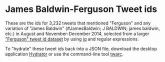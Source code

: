 # James Baldwin-Ferguson Tweet ids
These are the ids for 3,232 tweets that mentioned "Ferguson" and any variation of "James Baldwin" (#JamesBaldwin; J BALDWIN; james baldwin, etc.) in August and November-December 2014, selected from a larger ["Ferguson" tweet id dataset](https://archive.org/details/ferguson-tweet-ids) by using [jq](https://stedolan.github.io/jq/) and regular expressions.

To "hydrate" these tweet ids back into a JSON file, download the desktop application [Hydrator](https://github.com/docnow/hydrator#readme) or use the command-line tool [twarc](https://github.com/docnow/twarc). 
